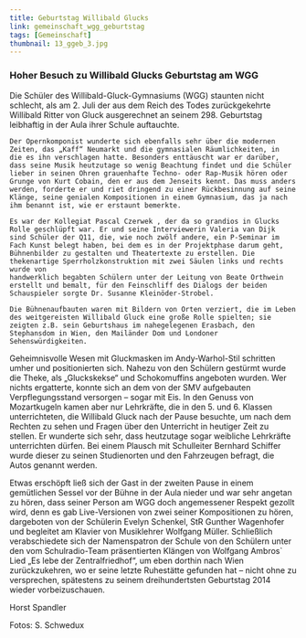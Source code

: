 ```yaml
---
title: Geburtstag Willibald Glucks
link: gemeinschaft_wgg_geburtstag
tags: [Gemeinschaft]
thumbnail: 13_ggeb_3.jpg
---
```

<h3>
    Hoher Besuch zu Willibald Glucks Geburtstag am WGG
</h3>

<figure class="float-right">
    <v-image name="13_ggeb_1" alt="13_ggeb_1"></v-image>
</figure>

<p>
    Die Schüler des Willibald-Gluck-Gymnasiums (WGG) staunten nicht schlecht, als am 2. Juli der aus dem Reich des Todes zurückgekehrte 
    Willibald Ritter von Gluck ausgerechnet an seinem 298. Geburtstag leibhaftig in der Aula ihrer Schule auftauchte.

    Der Opernkomponist wunderte sich ebenfalls sehr über die modernen Zeiten, das „Kaff“ Neumarkt und die gymnasialen Räumlichkeiten, in 
    die es ihn verschlagen hatte. Besonders enttäuscht war er darüber, dass seine Musik heutzutage so wenig Beachtung findet und die Schüler 
    lieber in seinen Ohren grauenhafte Techno- oder Rap-Musik hören oder Grunge von Kurt Cobain, den er aus dem Jenseits kennt. Das muss anders 
    werden, forderte er und riet dringend zu einer Rückbesinnung auf seine Klänge, seine genialen Kompositionen in einem Gymnasium, das ja nach 
    ihm benannt ist, wie er erstaunt bemerkte.

    Es war der Kollegiat Pascal Czerwek , der da so grandios in Glucks Rolle geschlüpft war. Er und seine Interviewerin Valeria van Dijk 
    sind Schüler der Q11, die, wie noch zwölf andere, ein P-Seminar im Fach Kunst belegt haben, bei dem es in der Projektphase darum geht, 
    Bühnenbilder zu gestalten und Theatertexte zu erstellen. Die thekenartige Sperrholzkonstruktion mit zwei Säulen links und rechts wurde von 
    handwerklich begabten Schülern unter der Leitung von Beate Orthwein erstellt und bemalt, für den Feinschliff des Dialogs der beiden 
    Schauspieler sorgte Dr. Susanne Kleinöder-Strobel.

    Die Bühnenaufbauten waren mit Bildern von Orten verziert, die im Leben des weitgereisten Willibald Gluck eine große Rolle spielten; sie 
    zeigten z.B. sein Geburtshaus im nahegelegenen Erasbach, den Stephansdom in Wien, den Mailänder Dom und Londoner Sehenswürdigkeiten.

</p>

<figure class="float-left">
    <v-image name="13_ggeb_3" alt="13_ggeb_3"></v-image>
</figure>

<p>
    Geheimnisvolle Wesen mit Gluckmasken im Andy-Warhol-Stil schritten umher und positionierten sich. Nahezu von den Schülern gestürmt 
    wurde die Theke, als „Gluckskekse“ und Schokomuffins angeboten wurden. Wer nichts ergatterte, konnte sich an dem von der SMV 
    aufgebauten Verpflegungsstand versorgen – sogar mit Eis. In den Genuss von Mozartkugeln kamen aber nur Lehrkräfte, die in den 5. und 6. 
    Klassen unterrichteten, die Willibald Gluck nach der Pause besuchte, um nach dem Rechten zu sehen und Fragen über den Unterricht in 
    heutiger Zeit zu stellen. Er wunderte sich sehr, dass heutzutage sogar weibliche Lehrkräfte unterrichten dürfen. Bei einem Plausch 
    mit Schulleiter Bernhard Schiffer wurde dieser zu seinen Studienorten und den Fahrzeugen befragt, die Autos genannt werden.
</p>

<figure class="float-right">
    <v-image name="13_ggeb_2" alt="13_ggeb_2"></v-image>
</figure>

<p>
    Etwas erschöpft ließ sich der Gast in der zweiten Pause in einem gemütlichen Sessel vor der Bühne in der Aula nieder und war sehr 
    angetan zu hören, dass seiner Person am WGG doch angemessener Respekt gezollt wird, denn es gab Live-Versionen von zwei seiner 
    Kompositionen zu hören, dargeboten von der Schülerin Evelyn Schenkel, StR Gunther Wagenhofer und begleitet am Klavier von Musiklehrer
    Wolfgang Müller. Schließlich verabschiedete sich der Namenspatron der Schule von den Schülern unter den vom Schulradio-Team 
    präsentierten Klängen von Wolfgang Ambros` Lied „Es lebe der Zentralfriedhof“, um eben dorthin nach Wien zurückzukehren, wo er seine 
    letzte Ruhestätte gefunden hat – nicht ohne zu versprechen, spätestens zu seinem dreihundertsten Geburtstag 2014 wieder vorbeizuschauen.
</p>


<p>
    Horst Spandler
</p>
<p>
    Fotos: S. Schwedux
</p>
